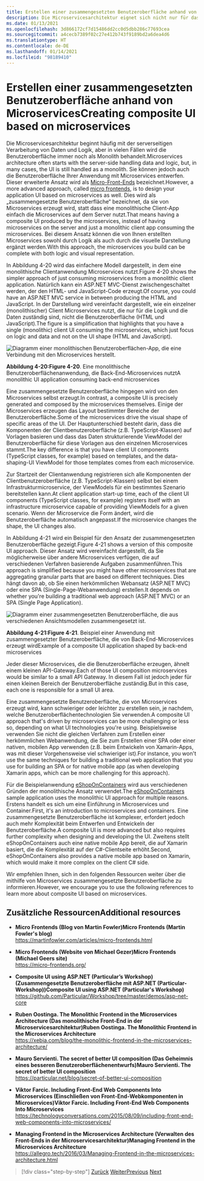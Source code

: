 ```yaml
---
title: Erstellen einer zusammengesetzten Benutzeroberfläche anhand von Microservices
description: Die Microservicesarchitektur eignet sich nicht nur für das Back-End. Verschaffen Sie sich einen Einblick in der Verwendung für das Front-End.
ms.date: 01/13/2021
ms.openlocfilehash: 3d866172cf7d15486dd2cc0d5dbb286c77693cea
ms.sourcegitcommit: a4cecb7389f02c27e412b743f9189bd2a6dea4d6
ms.translationtype: HT
ms.contentlocale: de-DE
ms.lasthandoff: 01/14/2021
ms.locfileid: "98189410"
---
```

# <a name="creating-composite-ui-based-on-microservices"></a><span data-ttu-id="fe8aa-104">Erstellen einer zusammengesetzten Benutzeroberfläche anhand von Microservices</span><span class="sxs-lookup"><span data-stu-id="fe8aa-104">Creating composite UI based on microservices</span></span>

<span data-ttu-id="fe8aa-105">Die Microservicesarchitektur beginnt häufig mit der serverseitigen Verarbeitung von Daten und Logik, aber in vielen Fällen wird die Benutzeroberfläche immer noch als Monolith behandelt.</span><span class="sxs-lookup"><span data-stu-id="fe8aa-105">Microservices architecture often starts with the server-side handling data and logic, but, in many cases, the UI is still handled as a monolith.</span></span> <span data-ttu-id="fe8aa-106">Sie können jedoch auch die Benutzeroberfläche Ihrer Anwendung mit Microservices entwerfen. Dieser erweiterte Ansatz wird als [Micro-Front-Ends](https://martinfowler.com/articles/micro-frontends.html) bezeichnet.</span><span class="sxs-lookup"><span data-stu-id="fe8aa-106">However, a more advanced approach, called [micro frontends](https://martinfowler.com/articles/micro-frontends.html), is to design your application UI based on microservices as well.</span></span> <span data-ttu-id="fe8aa-107">Dies wird als „zusammengesetzte Benutzeroberfläche“ bezeichnet, da sie von Microservices erzeugt wird, statt dass eine monolithische Client-App einfach die Microservices auf dem Server nutzt.</span><span class="sxs-lookup"><span data-stu-id="fe8aa-107">That means having a composite UI produced by the microservices, instead of having microservices on the server and just a monolithic client app consuming the microservices.</span></span> <span data-ttu-id="fe8aa-108">Bei diesem Ansatz können die von Ihnen erstellten Microservices sowohl durch Logik als auch durch die visuelle Darstellung ergänzt werden.</span><span class="sxs-lookup"><span data-stu-id="fe8aa-108">With this approach, the microservices you build can be complete with both logic and visual representation.</span></span>

<span data-ttu-id="fe8aa-109">In Abbildung 4-20 wird das einfachere Modell dargestellt, in dem eine monolithische Clientanwendung Microservices nutzt.</span><span class="sxs-lookup"><span data-stu-id="fe8aa-109">Figure 4-20 shows the simpler approach of just consuming microservices from a monolithic client application.</span></span> <span data-ttu-id="fe8aa-110">Natürlich kann ein ASP.NET MVC-Dienst zwischengeschaltet werden, der den HTML- und JavaScript-Code erzeugt.</span><span class="sxs-lookup"><span data-stu-id="fe8aa-110">Of course, you could have an ASP.NET MVC service in between producing the HTML and JavaScript.</span></span> <span data-ttu-id="fe8aa-111">In der Darstellung wird vereinfacht dargestellt, wie ein einzelner (monolithischer) Client Microservices nutzt, die nur für die Logik und die Daten zuständig sind, nicht die Benutzeroberfläche (HTML und JavaScript).</span><span class="sxs-lookup"><span data-stu-id="fe8aa-111">The figure is a simplification that highlights that you have a single (monolithic) client UI consuming the microservices, which just focus on logic and data and not on the UI shape (HTML and JavaScript).</span></span>

![Diagramm einer monolithischen Benutzeroberflächen-App, die eine Verbindung mit den Microservices herstellt.](./media/microservice-based-composite-ui-shape-layout/monolith-ui-consume-microservices.png)

<span data-ttu-id="fe8aa-113">**Abbildung 4-20:**</span><span class="sxs-lookup"><span data-stu-id="fe8aa-113">**Figure 4-20**.</span></span> <span data-ttu-id="fe8aa-114">Eine monolithische Benutzeroberflächenanwendung, die Back-End-Microservices nutzt</span><span class="sxs-lookup"><span data-stu-id="fe8aa-114">A monolithic UI application consuming back-end microservices</span></span>

<span data-ttu-id="fe8aa-115">Eine zusammengesetzte Benutzeroberfläche hingegen wird von den Microservices selbst erzeugt.</span><span class="sxs-lookup"><span data-stu-id="fe8aa-115">In contrast, a composite UI is precisely generated and composed by the microservices themselves.</span></span> <span data-ttu-id="fe8aa-116">Einige der Microservices erzeugen das Layout bestimmter Bereiche der Benutzeroberfläche.</span><span class="sxs-lookup"><span data-stu-id="fe8aa-116">Some of the microservices drive the visual shape of specific areas of the UI.</span></span> <span data-ttu-id="fe8aa-117">Der Hauptunterschied besteht darin, dass die Komponenten der Clientbenutzeroberfläche (z.B. TypeScript-Klassen) auf Vorlagen basieren und dass das Daten strukturierende ViewModel der Benutzeroberfläche für diese Vorlagen aus den einzelnen Microservices stammt.</span><span class="sxs-lookup"><span data-stu-id="fe8aa-117">The key difference is that you have client UI components (TypeScript classes, for example) based on templates, and the data-shaping-UI ViewModel for those templates comes from each microservice.</span></span>

<span data-ttu-id="fe8aa-118">Zur Startzeit der Clientanwendung registrieren sich alle Komponenten der Clientbenutzeroberfläche (z.B. TypeScript-Klassen) selbst bei einem Infrastrukturmicroservice, der ViewModels für ein bestimmtes Szenario bereitstellen kann.</span><span class="sxs-lookup"><span data-stu-id="fe8aa-118">At client application start-up time, each of the client UI components (TypeScript classes, for example) registers itself with an infrastructure microservice capable of providing ViewModels for a given scenario.</span></span> <span data-ttu-id="fe8aa-119">Wenn der Microservice die Form ändert, wird die Benutzeroberfläche automatisch angepasst.</span><span class="sxs-lookup"><span data-stu-id="fe8aa-119">If the microservice changes the shape, the UI changes also.</span></span>

<span data-ttu-id="fe8aa-120">In Abbildung 4-21 wird ein Beispiel für den Ansatz der zusammengesetzten Benutzeroberfläche gezeigt.</span><span class="sxs-lookup"><span data-stu-id="fe8aa-120">Figure 4-21 shows a version of this composite UI approach.</span></span> <span data-ttu-id="fe8aa-121">Dieser Ansatz wird vereinfacht dargestellt, da Sie möglicherweise über andere Microservices verfügen, die auf verschiedenen Verfahren basierende Aufgaben zusammenführen.</span><span class="sxs-lookup"><span data-stu-id="fe8aa-121">This approach is simplified because you might have other microservices that are aggregating granular parts that are based on different techniques.</span></span> <span data-ttu-id="fe8aa-122">Dies hängt davon ab, ob Sie einen herkömmlichen Webansatz (ASP.NET MVC) oder eine SPA (Single-Page-Webanwendung) erstellen.</span><span class="sxs-lookup"><span data-stu-id="fe8aa-122">It depends on whether you're building a traditional web approach (ASP.NET MVC) or an SPA (Single Page Application).</span></span>

![Diagramm einer zusammengesetzten Benutzeroberfläche, die aus verschiedenen Ansichtsmodellen zusammengesetzt ist.](./media/microservice-based-composite-ui-shape-layout/microservice-generate-composite-ui.png)

<span data-ttu-id="fe8aa-124">**Abbildung 4-21:**</span><span class="sxs-lookup"><span data-stu-id="fe8aa-124">**Figure 4-21**.</span></span> <span data-ttu-id="fe8aa-125">Beispiel einer Anwendung mit zusammengesetzter Benutzeroberfläche, die von Back-End-Microservices erzeugt wird</span><span class="sxs-lookup"><span data-stu-id="fe8aa-125">Example of a composite UI application shaped by back-end microservices</span></span>

<span data-ttu-id="fe8aa-126">Jeder dieser Microservices, die die Benutzeroberfläche erzeugen, ähnelt einem kleinen API-Gateway.</span><span class="sxs-lookup"><span data-stu-id="fe8aa-126">Each of those UI composition microservices would be similar to a small API Gateway.</span></span> <span data-ttu-id="fe8aa-127">In diesem Fall ist jedoch jeder für einen kleinen Bereich der Benutzeroberfläche zuständig.</span><span class="sxs-lookup"><span data-stu-id="fe8aa-127">But in this case, each one is responsible for a small UI area.</span></span>

<span data-ttu-id="fe8aa-128">Eine zusammengesetzte Benutzeroberfläche, die von Microservices erzeugt wird, kann schwieriger oder leichter zu erstellen sein, je nachdem, welche Benutzeroberflächentechnologien Sie verwenden.</span><span class="sxs-lookup"><span data-stu-id="fe8aa-128">A composite UI approach that's driven by microservices can be more challenging or less so, depending on what UI technologies you're using.</span></span> <span data-ttu-id="fe8aa-129">Beispielsweise verwenden Sie nicht die gleichen Verfahren zum Erstellen einer herkömmlichen Webanwendung, die Sie zum Erstellen einer SPA oder einer nativen, mobilen App verwenden (z.B. beim Entwickeln von Xamarin-Apps, was mit dieser Vorgehensweise viel schwieriger ist).</span><span class="sxs-lookup"><span data-stu-id="fe8aa-129">For instance, you won't use the same techniques for building a traditional web application that you use for building an SPA or for native mobile app (as when developing Xamarin apps, which can be more challenging for this approach).</span></span>

<span data-ttu-id="fe8aa-130">Für die Beispielanwendung [eShopOnContainers](https://aka.ms/MicroservicesArchitecture) wird aus verschiedenen Gründen der monolithische Ansatz verwendet.</span><span class="sxs-lookup"><span data-stu-id="fe8aa-130">The [eShopOnContainers](https://aka.ms/MicroservicesArchitecture) sample application uses the monolithic UI approach for multiple reasons.</span></span> <span data-ttu-id="fe8aa-131">Erstens handelt es sich um eine Einführung in Microservices und Container.</span><span class="sxs-lookup"><span data-stu-id="fe8aa-131">First, it's an introduction to microservices and containers.</span></span> <span data-ttu-id="fe8aa-132">Eine zusammengesetzte Benutzeroberfläche ist komplexer, erfordert jedoch auch mehr Komplexität beim Entwerfen und Entwickeln der Benutzeroberfläche.</span><span class="sxs-lookup"><span data-stu-id="fe8aa-132">A composite UI is more advanced but also requires further complexity when designing and developing the UI.</span></span> <span data-ttu-id="fe8aa-133">Zweitens stellt eShopOnContainers auch eine native mobile App bereit, die auf Xamarin basiert, die die Komplexität auf der C\#-Clientseite erhöht.</span><span class="sxs-lookup"><span data-stu-id="fe8aa-133">Second, eShopOnContainers also provides a native mobile app based on Xamarin, which would make it more complex on the client C\# side.</span></span>

<span data-ttu-id="fe8aa-134">Wir empfehlen Ihnen, sich in den folgenden Ressourcen weiter über die mithilfe von Microservices zusammengesetzte Benutzeroberfläche zu informieren.</span><span class="sxs-lookup"><span data-stu-id="fe8aa-134">However, we encourage you to use the following references to learn more about composite UI based on microservices.</span></span>

## <a name="additional-resources"></a><span data-ttu-id="fe8aa-135">Zusätzliche Ressourcen</span><span class="sxs-lookup"><span data-stu-id="fe8aa-135">Additional resources</span></span>

- <span data-ttu-id="fe8aa-136">**Micro Frontends (Blog von Martin Fowler)**</span><span class="sxs-lookup"><span data-stu-id="fe8aa-136">**Micro Frontends (Martin Fowler's blog)**</span></span>  
  <https://martinfowler.com/articles/micro-frontends.html>
  
- <span data-ttu-id="fe8aa-137">**Micro Frontends (Website von Michael Gezer)**</span><span class="sxs-lookup"><span data-stu-id="fe8aa-137">**Micro Frontends (Michael Geers site)**</span></span>  
  <https://micro-frontends.org/>
  
- <span data-ttu-id="fe8aa-138">**Composite UI using ASP.NET (Particular’s Workshop) (Zusammengesetzte Benutzeroberfläche mit ASP.NET (Particular-Workshop))**</span><span class="sxs-lookup"><span data-stu-id="fe8aa-138">**Composite UI using ASP.NET (Particular's Workshop)**</span></span>  
  <https://github.com/Particular/Workshop/tree/master/demos/asp-net-core>

- <span data-ttu-id="fe8aa-139">**Ruben Oostinga. The Monolithic Frontend in the Microservices Architecture (Das monolithische Front-End in der Microservicesarchitektur)**</span><span class="sxs-lookup"><span data-stu-id="fe8aa-139">**Ruben Oostinga. The Monolithic Frontend in the Microservices Architecture**</span></span>  
  <https://xebia.com/blog/the-monolithic-frontend-in-the-microservices-architecture/>

- <span data-ttu-id="fe8aa-140">**Mauro Servienti. The secret of better UI composition (Das Geheimnis eines besseren Benutzeroberflächenentwurfs)**</span><span class="sxs-lookup"><span data-stu-id="fe8aa-140">**Mauro Servienti. The secret of better UI composition**</span></span>  
  <https://particular.net/blog/secret-of-better-ui-composition>

- <span data-ttu-id="fe8aa-141">**Viktor Farcic. Including Front-End Web Components Into Microservices (Einschließen von Front-End-Webkomponenten in Microservices)**</span><span class="sxs-lookup"><span data-stu-id="fe8aa-141">**Viktor Farcic. Including Front-End Web Components Into Microservices**</span></span>  
  <https://technologyconversations.com/2015/08/09/including-front-end-web-components-into-microservices/>

- <span data-ttu-id="fe8aa-142">**Managing Frontend in the Microservices Architecture (Verwalten des Front-Ends in der Microservicesarchitektur)**</span><span class="sxs-lookup"><span data-stu-id="fe8aa-142">**Managing Frontend in the Microservices Architecture**</span></span>  
  <https://allegro.tech/2016/03/Managing-Frontend-in-the-microservices-architecture.html>

>[!div class="step-by-step"]
><span data-ttu-id="fe8aa-143">[Zurück](microservices-addressability-service-registry.md)
>[Weiter](resilient-high-availability-microservices.md)</span><span class="sxs-lookup"><span data-stu-id="fe8aa-143">[Previous](microservices-addressability-service-registry.md)
[Next](resilient-high-availability-microservices.md)</span></span>
